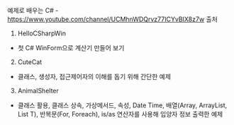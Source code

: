 예제로 배우는 C# - https://www.youtube.com/channel/UCMhnWDQrvz77ICYvBIX8z7w 출처

1. HelloCSharpWin
 - 첫 C# WinForm으로 계산기 만들어 보기

2. CuteCat
 - 클래스, 생성자, 접근제어자의 이해를 돕기 위해 간단한 예제

3. AnimalShelter
 - 클래스 활용, 클래스 상속, 가상메서드, 속성, Date Time, 배열(Array, ArrayList, List T), 반복문(For, Foreach), is/as 연산자를 사용해 입양자
 정보 출력한 예제
